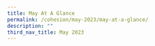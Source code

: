 ```yaml
---
title: May At A Glance
permalink: /cohesion/may-2023/may-at-a-glance/
description: ""
third_nav_title: May 2023
---
```

